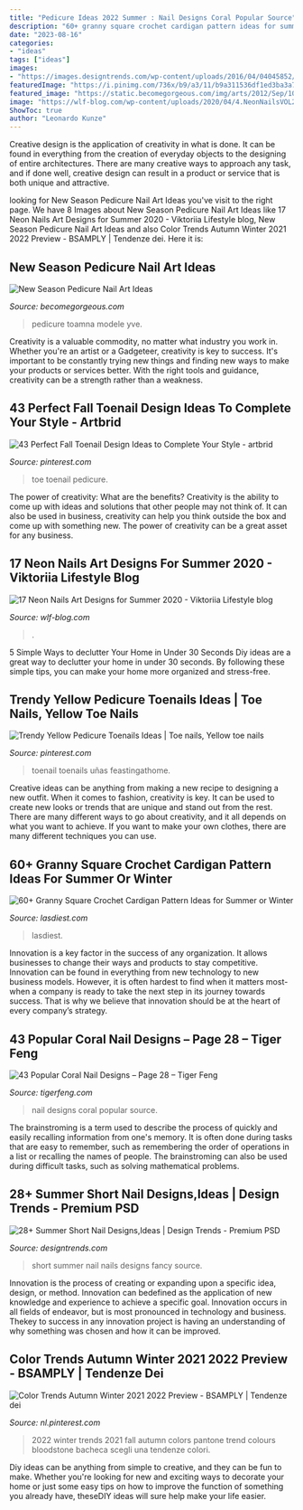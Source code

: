 ```yaml
---
title: "Pedicure Ideas 2022 Summer : Nail Designs Coral Popular Source"
description: "60+ granny square crochet cardigan pattern ideas for summer or winter"
date: "2023-08-16"
categories:
- "ideas"
tags: ["ideas"]
images:
- "https://images.designtrends.com/wp-content/uploads/2016/04/04045852/Fancy-Look-Short-Summer-Nails.jpg"
featuredImage: "https://i.pinimg.com/736x/b9/a3/11/b9a311536df1ed3ba3a764c94dc1c9a2.jpg"
featured_image: "https://static.becomegorgeous.com/img/arts/2012/Sep/10/8624/pedicure_nail_art_fall13.jpg"
image: "https://wlf-blog.com/wp-content/uploads/2020/04/4.NeonNailsVOL2.12-683x1024.jpg"
ShowToc: true
author: "Leonardo Kunze"
---
```



Creative design is the application of creativity in what is done. It can be found in everything from the creation of everyday objects to the designing of entire architectures. There are many creative ways to approach any task, and if done well, creative design can result in a product or service that is both unique and attractive.

	

		
looking for New Season Pedicure Nail Art Ideas you've visit to the right page. We have 8 Images about New Season Pedicure Nail Art Ideas like 17 Neon Nails Art Designs for Summer 2020 - Viktoriia Lifestyle blog, New Season Pedicure Nail Art Ideas and also Color Trends Autumn Winter 2021 2022 Preview - BSAMPLY | Tendenze dei. Here it is:
		
    
## New Season Pedicure Nail Art Ideas

<img loading=lazy src="https://static.becomegorgeous.com/img/arts/2012/Sep/10/8624/pedicure_nail_art_fall13.jpg" onerror="this.onerror=null;this.src='https://tse2.mm.bing.net/th?id=OIP.B1bwfuzi2EUG5h_knCe2CAHaJ4&amp;pid=15.1';" alt="New Season Pedicure Nail Art Ideas">

_Source: becomegorgeous.com_

>pedicure toamna modele yve. 

	

Creativity is a valuable commodity, no matter what industry you work in. Whether you're an artist or a Gadgeteer, creativity is key to success. It's important to be constantly trying new things and finding new ways to make your products or services better. With the right tools and guidance, creativity can be a strength rather than a weakness.

    
## 43 Perfect Fall Toenail Design Ideas To Complete Your Style - Artbrid

<img loading=lazy src="https://i.pinimg.com/736x/d1/a6/56/d1a656ebd123d60d8b520a4fc0f8efc9.jpg" onerror="this.onerror=null;this.src='https://tse4.mm.bing.net/th?id=OIP.qVkuc1v43KlABclmfnYNmgHaKE&amp;pid=15.1';" alt="43 Perfect Fall Toenail Design Ideas to Complete Your Style - artbrid">

_Source: pinterest.com_

>toe toenail pedicure. 

	

The power of creativity: What are the benefits?
Creativity is the ability to come up with ideas and solutions that other people may not think of. It can also be used in business, creativity can help you think outside the box and come up with something new. The power of creativity can be a great asset for any business.

    
## 17 Neon Nails Art Designs For Summer 2020 - Viktoriia Lifestyle Blog

<img loading=lazy src="https://wlf-blog.com/wp-content/uploads/2020/04/4.NeonNailsVOL2.12-683x1024.jpg" onerror="this.onerror=null;this.src='https://tse1.mm.bing.net/th?id=OIP.wTw4gd7pXwjVXLi4NVwZ9gHaLG&amp;pid=15.1';" alt="17 Neon Nails Art Designs for Summer 2020 - Viktoriia Lifestyle blog">

_Source: wlf-blog.com_

>. 

	

5 Simple Ways to declutter Your Home in Under 30 Seconds
Diy ideas are a great way to declutter your home in under 30 seconds. By following these simple tips, you can make your home more organized and stress-free.

    
## Trendy Yellow Pedicure Toenails Ideas | Toe Nails, Yellow Toe Nails

<img loading=lazy src="https://i.pinimg.com/736x/e9/8b/8f/e98b8ffab1d67854f81633de20f71c8f.jpg" onerror="this.onerror=null;this.src='https://tse2.mm.bing.net/th?id=OIP.t_tQbANrkWFI4M1_f3SkiQAAAA&amp;pid=15.1';" alt="Trendy Yellow Pedicure Toenails Ideas | Toe nails, Yellow toe nails">

_Source: pinterest.com_

>toenail toenails uñas feastingathome. 

	

Creative ideas can be anything from making a new recipe to designing a new outfit. When it comes to fashion, creativity is key. It can be used to create new looks or trends that are unique and stand out from the rest. There are many different ways to go about creativity, and it all depends on what you want to achieve. If you want to make your own clothes, there are many different techniques you can use.

    
## 60+ Granny Square Crochet Cardigan Pattern Ideas For Summer Or Winter

<img loading=lazy src="https://www.lasdiest.com/wp-content/uploads/2019/05/6b5218f89f3182b8ff6b6f200b8afee3-e1557534294547-386x785.jpg" onerror="this.onerror=null;this.src='https://tse2.mm.bing.net/th?id=OIP.b5CeTMIR7etRSIU19eGtFgAAAA&amp;pid=15.1';" alt="60+ Granny Square Crochet Cardigan Pattern Ideas for Summer or Winter">

_Source: lasdiest.com_

>lasdiest. 

	

Innovation is a key factor in the success of any organization. It allows businesses to change their ways and products to stay competitive. Innovation can be found in everything from new technology to new business models. However, it is often hardest to find when it matters most- when a company is ready to take the next step in its journey towards success. That is why we believe that innovation should be at the heart of every company’s strategy.

    
## 43 Popular Coral Nail Designs – Page 28 – Tiger Feng

<img loading=lazy src="http://www.tigerfeng.com/wp-content/uploads/2019/08/28-Coral-Nail-Designs.jpg" onerror="this.onerror=null;this.src='https://tse3.mm.bing.net/th?id=OIP.dB0XCc1-XYrG0vWtx9X86AHaNJ&amp;pid=15.1';" alt="43 Popular Coral Nail Designs – Page 28 – Tiger Feng">

_Source: tigerfeng.com_

>nail designs coral popular source. 

	

The brainstroming is a term used to describe the process of quickly and easily recalling information from one's memory. It is often done during tasks that are easy to remember, such as remembering the order of operations in a list or recalling the names of people. The brainstroming can also be used during difficult tasks, such as solving mathematical problems.

    
## 28+ Summer Short Nail Designs,Ideas | Design Trends - Premium PSD

<img loading=lazy src="https://images.designtrends.com/wp-content/uploads/2016/04/04045852/Fancy-Look-Short-Summer-Nails.jpg" onerror="this.onerror=null;this.src='https://tse3.mm.bing.net/th?id=OIP.EJWYtm4j27J7GyGpD7Bn6QHaHa&amp;pid=15.1';" alt="28+ Summer Short Nail Designs,Ideas | Design Trends - Premium PSD">

_Source: designtrends.com_

>short summer nail nails designs fancy source. 

	

Innovation is the process of creating or expanding upon a specific idea, design, or method. Innovation can bedefined as the application of new knowledge and experience to achieve a specific goal. Innovation occurs in all fields of endeavor, but is most pronounced in technology and business. Thekey to success in any innovation project is having an understanding of why something was chosen and how it can be improved.

    
## Color Trends Autumn Winter 2021 2022 Preview - BSAMPLY | Tendenze Dei

<img loading=lazy src="https://i.pinimg.com/736x/b9/a3/11/b9a311536df1ed3ba3a764c94dc1c9a2.jpg" onerror="this.onerror=null;this.src='https://tse4.mm.bing.net/th?id=OIP.kcra90FMAv7glSkMF6p9agHaKd&amp;pid=15.1';" alt="Color Trends Autumn Winter 2021 2022 Preview - BSAMPLY | Tendenze dei">

_Source: nl.pinterest.com_

>2022 winter trends 2021 fall autumn colors pantone trend colours bloodstone bacheca scegli una tendenze colori. 

	

Diy ideas can be anything from simple to creative, and they can be fun to make. Whether you're looking for new and exciting ways to decorate your home or just some easy tips on how to improve the function of something you already have, theseDIY ideas will sure help make your life easier.

